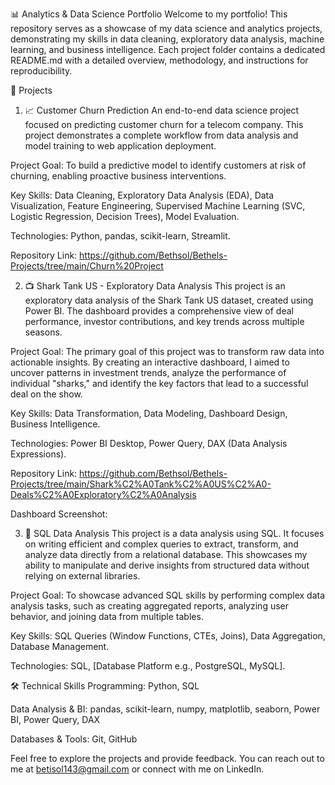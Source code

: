 📊 Analytics & Data Science Portfolio
Welcome to my portfolio! This repository serves as a showcase of my data science and analytics projects, demonstrating my skills in data cleaning, exploratory data analysis, machine learning, and business intelligence. Each project folder contains a dedicated README.md with a detailed overview, methodology, and instructions for reproducibility.

🚀 Projects
1. 📈 Customer Churn Prediction
An end-to-end data science project focused on predicting customer churn for a telecom company. This project demonstrates a complete workflow from data analysis and model training to web application deployment.

Project Goal: To build a predictive model to identify customers at risk of churning, enabling proactive business interventions.

Key Skills: Data Cleaning, Exploratory Data Analysis (EDA), Data Visualization, Feature Engineering, Supervised Machine Learning (SVC, Logistic Regression, Decision Trees), Model Evaluation.

Technologies: Python, pandas, scikit-learn, Streamlit.

Repository Link: https://github.com/Bethsol/Bethels-Projects/tree/main/Churn%20Project

2. 📺 Shark Tank US - Exploratory Data Analysis
This project is an exploratory data analysis of the Shark Tank US dataset, created using Power BI. The dashboard provides a comprehensive view of deal performance, investor contributions, and key trends across multiple seasons.

Project Goal: The primary goal of this project was to transform raw data into actionable insights. By creating an interactive dashboard, I aimed to uncover patterns in investment trends, analyze the performance of individual "sharks," and identify the key factors that lead to a successful deal on the show.

Key Skills: Data Transformation, Data Modeling, Dashboard Design, Business Intelligence.

Technologies: Power BI Desktop, Power Query, DAX (Data Analysis Expressions).

Repository Link: https://github.com/Bethsol/Bethels-Projects/tree/main/Shark%C2%A0Tank%C2%A0US%C2%A0-Deals%C2%A0Exploratory%C2%A0Analysis

Dashboard Screenshot:

3. 💾 SQL Data Analysis
This project is a data analysis using SQL. It focuses on writing efficient and complex queries to extract, transform, and analyze data directly from a relational database. This showcases my ability to manipulate and derive insights from structured data without relying on external libraries.

Project Goal: To showcase advanced SQL skills by performing complex data analysis tasks, such as creating aggregated reports, analyzing user behavior, and joining data from multiple tables.

Key Skills: SQL Queries (Window Functions, CTEs, Joins), Data Aggregation, Database Management.

Technologies: SQL, [Database Platform e.g., PostgreSQL, MySQL].

🛠 Technical Skills
Programming: Python, SQL

Data Analysis & BI: pandas, scikit-learn, numpy, matplotlib, seaborn, Power BI, Power Query, DAX

Databases & Tools: Git, GitHub

Feel free to explore the projects and provide feedback. You can reach out to me at betisol143@gmail.com or connect with me on LinkedIn.